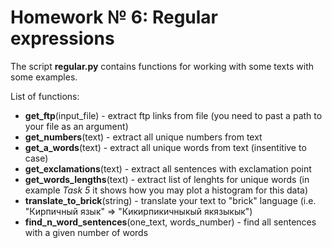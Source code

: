 # Homework № 6: Regular expressions

The script __regular.py__ contains functions for working with some texts with some examples.

List of functions:
* __get_ftp__(input_file) - extract ftp links from file (you need to past a path to your file as an argument)
* __get_numbers__(text) - extract all unique numbers from text
* __get_a_words__(text) - extract all unique words from text (insentitive to case)
* __get_exclamations__(text) - extract all sentences with exclamation point
* __get_words_lengths__(text) - extract list of lenghts for unique words (in example _Task 5_ it shows how you may plot a histogram for this data)
* __translate_to_brick__(string) - translate your text to "brick" language (i.e. "Кирпичный язык" => "Кикирпикичныкый якязыкык")
* __find_n_word_sentences__(one_text, words_number) - find all sentences with a given number of words
